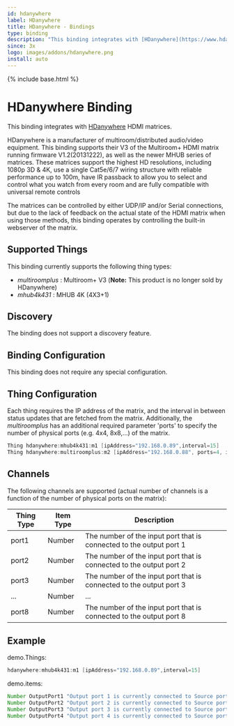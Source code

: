 ```yaml
---
id: hdanywhere
label: HDanywhere
title: HDanywhere - Bindings
type: binding
description: "This binding integrates with [HDanywhere](https://www.hdanywhere.co.uk) HDMI matrices."
since: 3x
logo: images/addons/hdanywhere.png
install: auto
---
```


<!-- Attention authors: Do not edit directly. Please add your changes to the appropriate source repository -->

{% include base.html %}

# HDanywhere Binding

This binding integrates with [HDanywhere](https://www.hdanywhere.co.uk) HDMI matrices.

HDanywhere is a manufacturer of multiroom/distributed audio/video equipment.
This binding supports their V3 of the Multiroom+ HDMI matrix running firmware V1.2(20131222), as well as the newer MHUB series of matrices.
These matrices support the highest HD resolutions, including 1080p 3D & 4K, use a single Cat5e/6/7 wiring structure with reliable performance up to 100m,
have IR passback to allow you to select and control what you watch from every room and are fully compatible with universal remote controls

The matrices can be controlled by either UDP/IP and/or Serial connections,
but due to the lack of feedback on the actual state of the HDMI matrix when using those methods, this binding operates by controlling the built-in webserver of the matrix.

## Supported Things

This binding currently supports the following thing types:

- _multiroomplus_ : Multiroom+ V3 (**Note:** This product is no longer sold by HDanywhere)
- _mhub4k431_ : MHUB 4K (4X3+1)

## Discovery

The binding does not support a discovery feature.

## Binding Configuration

This binding does not require any special configuration.

## Thing Configuration

Each thing requires the IP address of the matrix, and the interval in between status updates that are fetched from the matrix.
Additionally, the _multiroomplus_ has an additional required parameter 'ports' to specify the number of physical ports (e.g. 4x4, 8x8,...) of the matrix.

```java
Thing hdanywhere:mhub4k431:m1 [ipAddress="192.168.0.89",interval=15]
Thing hdanywhere:multiroomplus:m2 [ipAddress="192.168.0.88", ports=4, interval=15]
```

## Channels

The following channels are supported (actual number of channels is a function of the number of physical ports on the matrix):

| Thing Type | Item Type | Description                                                         |
|------------|-----------|---------------------------------------------------------------------|
| port1      | Number    | The number of the input port that is connected to the output port 1 |
| port2      | Number    | The number of the input port that is connected to the output port 2 |
| port3      | Number    | The number of the input port that is connected to the output port 3 |
| ...        | Number    | ...                                                                 |
| port8      | Number    | The number of the input port that is connected to the output port 8 |

## Example

demo.Things:

```java
hdanywhere:mhub4k431:m1 [ipAddress="192.168.0.89",interval=15]
```

demo.items:

```java
Number OutputPort1 "Output port 1 is currently connected to Source port [%d]" { channel="hdanywhere:mhub4k431:m1:port1" }
Number OutputPort2 "Output port 2 is currently connected to Source port [%d]" { channel="hdanywhere:mhub4k431:m1:port2" }
Number OutputPort3 "Output port 3 is currently connected to Source port [%d]" { channel="hdanywhere:mhub4k431:m1:port3" }
Number OutputPort4 "Output port 4 is currently connected to Source port [%d]" { channel="hdanywhere:mhub4k431:m1:port4" }
```
